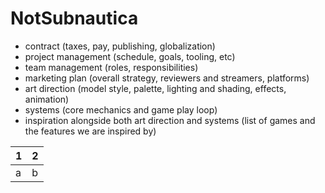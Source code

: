 # NotSubnautica
- contract (taxes, pay, publishing, globalization)
- project management (schedule, goals, tooling, etc)
- team management (roles, responsibilities)
- marketing plan (overall strategy, reviewers and streamers, platforms)
- art direction (model style, palette, lighting and shading, effects, animation)
- systems (core mechanics and game play loop)
- inspiration alongside both art direction and systems (list of games and the features we are inspired by)

| 1 | 2 |
| --- | --- |
| a | b |
